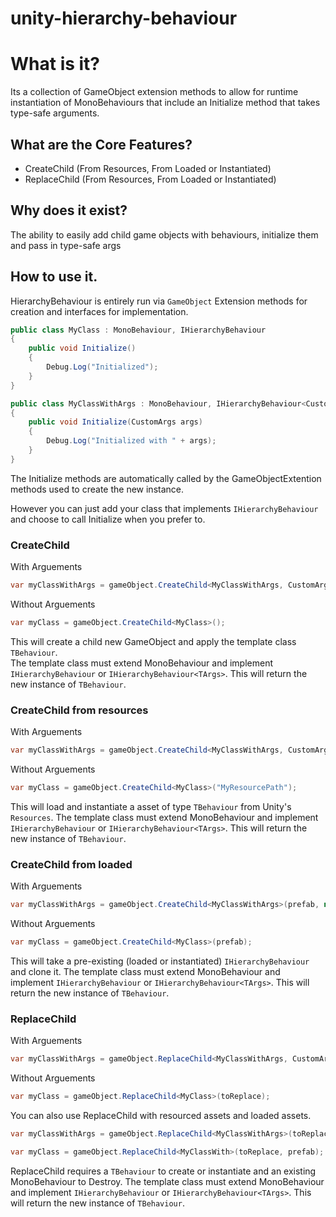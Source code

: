 # unity-hierarchy-behaviour

# What is it?
Its a collection of GameObject extension methods to allow for runtime instantiation of MonoBehaviours that include an Initialize method that takes type-safe arguments.

## What are the Core Features?
- CreateChild (From Resources, From Loaded or Instantiated)
- ReplaceChild (From Resources, From Loaded or Instantiated)

## Why does it exist?
The ability to easily add child game objects with behaviours, initialize them and pass in type-safe args

## How to use it.
HierarchyBehaviour is entirely run via `GameObject` Extension methods for creation and interfaces for implementation.

```c#
public class MyClass : MonoBehaviour, IHierarchyBehaviour
{
    public void Initialize()
    {
        Debug.Log("Initialized");
    }
}
```
```c#
public class MyClassWithArgs : MonoBehaviour, IHierarchyBehaviour<CustomArgs>
{
    public void Initialize(CustomArgs args)
    {
        Debug.Log("Initialized with " + args);
    }
}
```

The Initialize methods are automatically called by the GameObjectExtention methods used to create the new instance.

However you can just add your class that implements `IHierarchyBehaviour` and choose to call Initialize when you prefer to.

### CreateChild
With Arguements
```C#
var myClassWithArgs = gameObject.CreateChild<MyClassWithArgs, CustomArgs>(new CustomArgs("HelloWorld"));
```
Without Arguements
```C#
var myClass = gameObject.CreateChild<MyClass>();
```

This will create a child new GameObject and apply the template class `TBehaviour`.  
The template class must extend MonoBehaviour and implement `IHierarchyBehaviour` or `IHierarchyBehaviour<TArgs>`.
This will return the new instance of `TBehaviour`.

### CreateChild from resources
With Arguements
```C#
var myClassWithArgs = gameObject.CreateChild<MyClassWithArgs, CustomArgs>("MyResourcePath", new CustomArgs("HelloWorld"));
```
Without Arguements
```C#
var myClass = gameObject.CreateChild<MyClass>("MyResourcePath");
```

This will load and instantiate a asset of type `TBehaviour` from Unity's `Resources`.
The template class must extend MonoBehaviour and implement `IHierarchyBehaviour` or `IHierarchyBehaviour<TArgs>`. 
This will return the new instance of `TBehaviour`.

### CreateChild from loaded
With Arguements
```C#
var myClassWithArgs = gameObject.CreateChild<MyClassWithArgs>(prefab, new CustomArgs("HelloWorld"));
```
Without Arguements
```C#
var myClass = gameObject.CreateChild<MyClass>(prefab);
```

This will take a pre-existing (loaded or instantiated) `IHierarchyBehaviour` and clone it. The template class must extend MonoBehaviour and implement `IHierarchyBehaviour` or `IHierarchyBehaviour<TArgs>`. 
This will return the new instance of `TBehaviour`.


### ReplaceChild
With Arguements
```C#
var myClassWithArgs = gameObject.ReplaceChild<MyClassWithArgs, CustomArgs>(toReplace, new CustomArgs("HelloWorld"));
```
Without Arguements
```C#
var myClass = gameObject.ReplaceChild<MyClass>(toReplace);
```

You can also use ReplaceChild with resourced assets and loaded assets.
```C#
var myClassWithArgs = gameObject.ReplaceChild<MyClassWithArgs>(toReplace, "MyResourcePath");
```
```C#
var myClass = gameObject.ReplaceChild<MyClassWith>(toReplace, prefab);
```

ReplaceChild requires a `TBehaviour` to create or instantiate and an existing MonoBehaviour to Destroy.
The template class must extend MonoBehaviour and implement `IHierarchyBehaviour` or `IHierarchyBehaviour<TArgs>`. 
This will return the new instance of `TBehaviour`.  
